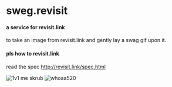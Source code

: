 sweg.revisit
============

#### a service for revisit.link
to take an image from revisit.link and gently lay a swag gif upon it. 


#### pls how to revisit.link
read the spec http://revisit.link/spec.html 

![1v1 me skrub](http://i.imgur.com/QW6ICC1.gif)
![whoaa520](https://dl.dropboxusercontent.com/u/1913694/whoaa.gif)
